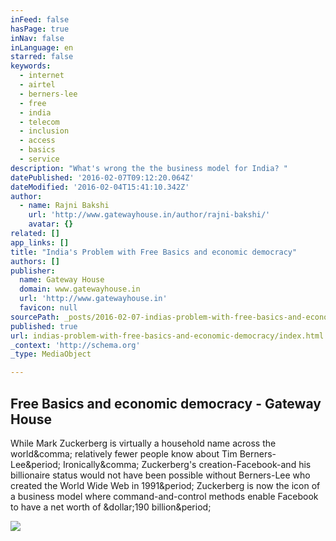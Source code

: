```yaml
---
inFeed: false
hasPage: true
inNav: false
inLanguage: en
starred: false
keywords:
  - internet
  - airtel
  - berners-lee
  - free
  - india
  - telecom
  - inclusion
  - access
  - basics
  - service
description: "What's wrong the the business model for India? "
datePublished: '2016-02-07T09:12:20.064Z'
dateModified: '2016-02-04T15:41:10.342Z'
author:
  - name: Rajni Bakshi
    url: 'http://www.gatewayhouse.in/author/rajni-bakshi/'
    avatar: {}
related: []
app_links: []
title: "India's Problem with Free Basics and economic democracy"
authors: []
publisher:
  name: Gateway House
  domain: www.gatewayhouse.in
  url: 'http://www.gatewayhouse.in'
  favicon: null
sourcePath: _posts/2016-02-07-indias-problem-with-free-basics-and-economic-democracy.md
published: true
url: indias-problem-with-free-basics-and-economic-democracy/index.html
_context: 'http://schema.org'
_type: MediaObject

---
```

<article style=""><h1>Free Basics and economic democracy - Gateway House</h1><p>While Mark Zuckerberg is virtually a household name across the world&amp;comma; relatively fewer people know about Tim Berners-Lee&amp;period; Ironically&amp;comma; Zuckerberg's creation-Facebook-and his billionaire status would not have been possible without Berners-Lee who created the World Wide Web in 1991&amp;period; Zuckerberg is now the icon of a business model where command-and-control methods enable Facebook to have a net worth of &amp;dollar;190 billion&amp;period;</p><img src="http://www.gatewayhouse.in/wp-content/uploads/2016/01/5179395448_8661c8454d_o.jpg" /></article>